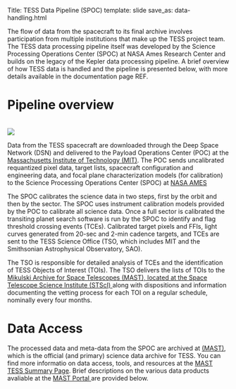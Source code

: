 Title: TESS Data Pipeline (SPOC)
template: slide
save_as: data-handling.html

The flow of data from the spacecraft to its final archive involves participation from multiple institutions that make up the TESS project team. The TESS data processing pipeline itself was developed by the Science Processing Operations Center (SPOC) at NASA Ames Research Center and builds on the legacy of the Kepler data processing pipeline. A brief overview of how TESS data is handled and the pipeline is presented below, with more details available in the documentation page REF.

<h1> Pipeline overview </h1>

<br/>
<img class="img-responsive" style="max-width:75%;" src="https://heasarc.gsfc.nasa.gov/docs/tess/images/mission/tess_operations2.png">
<br/>

Data from the TESS spacecraft are downloaded through the Deep Space Network (DSN) and delivered to the Payload Operations Center (POC) at the <a href = 'https://tess.mit.edu'>Massachusetts Institute of Technology (MIT)</a>. The POC sends uncalibrated requantized pixel data, target lists, spacecraft configuration and engineering data, and focal plane characterization models (for calibration) to the Science Processing Operations Center (SPOC) at <a href = 'https://www.nasa.gov/ames/tess-pipeline'>NASA AMES</a>

The SPOC calibrates the science data in two steps, first by the orbit and then by the sector. The SPOC uses instrument calibration models provided by the POC to calibrate all science data. Once a full sector is calibrated the transiting planet search software is run by the SPOC to identify and flag threshold crossing events (TCEs). Calibrated target pixels and FFIs, light curves generated from 20-sec and 2-min cadence targets, and TCEs are sent to the TESS Science Office (TSO, which includes MIT and the Smithsonian Astrophysical Observatory, SAO).

The TSO is responsible for detailed analysis of TCEs and the identification of TESS Objects of Interest (TOIs). The TSO delivers the lists of TOIs to the <a href = 'https://archive.stsci.edu/tess/'>Mikulski Archive for Space Telescopes (MAST), located at the Space Telescope Science Institute (STScI) </a> along with dispositions and information documenting the vetting process for each TOI on a regular schedule, nominally every four months.

<h1> Data Access </h1>

The processed data and meta-data from the SPOC are archived at <a href = 'https://archive.stsci.edu/tess/'>(MAST)</a>, which is the official (and primary) science data archive for TESS. You can find more informatio on data access, tools, and resources at the <a href = 'http://archive.stsci.edu/tess/summary.html'> MAST TESS Summary Page</a>. Brief descriptions on the various data products avaliable at the <a href = 'https://mast.stsci.edu/portal/Mashup/Clients/Mast/Portal.html'>MAST Portal </a> are provided below. 